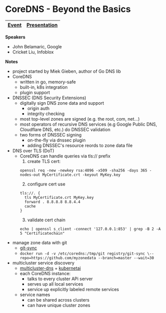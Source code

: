 # CoreDNS - Beyond the Basics

| [Event](https://sched.co/UaXI) | [Presentation](presentation/CoreDNS%20Beyond%20the%20Basics%20KubeCon%20NA%202019.pdf)
| - | - |

**Speakers**
* John Belamaric, Google
* Cricket Liu, Infoblox

**Notes**
* project started by Miek Gieben, author of Go DNS lib
* CoreDNS
  * written in go, memory-safe
  * built-in, k8s integration
  * plugin support
* DNSSEC (DNS Security Extensions)
  * digitally sign DNS zone data and support
    * origin auth
    * integrity checking
  * most top-level zones are signed (e.g. the root, com, net...)
  * most operators of recursive DNS services (e.g Google Public DNS, Cloudflare DNS, etc.) do DNSSEC validation
  * two forms of DNSSEC signing
    * on-the-fly via dnssec plugin
    * adding DNSSEC's resource reords to zone data file
* DNS over TLS (DoT)
  * CoreDNS can handle queries via tls:// prefix
    1. create TLS cert: 
      ```
      openssl req -new -newkey rsa:4096 -x509 -sha256 -days 365 -nodes-out MyCertificate.crt -keyout MyKey.key
      ```
    2. configure cert use
      ```
      tls://. {
        tls MyCertificate.crt MyKey.key
        forward . 8.8.8.8 8.8.4.4
        cache
      }
      ```
    3. validate cert chain
      ```
      echo | openssl s_client -connect '127.0.0.1:853' | grep -B 2 -A 5 "Certificatechain"
      ```
* manage zone data with git
  * [git-sync](https://github.com/kubernetes/git-sync)
  * ```docker run -d -v /etc/coredns:/tmp/git registry/git-sync \--repo=https://github.com/myzonedata --branch=master --wait=30```
* multicluster service discovery
  * [multicluster-dns](https://github.com/coredns/multicluster-dns) + [kubernetai](https://github.com/coredns/kubernetai)
  * each CoreDNS instance:
    * talks to every cluster APi server
    * serves up all local services
    * service up explicitly labeled remote services
  * service names
    * can be shared across clusters
    * can have unique cluster zones